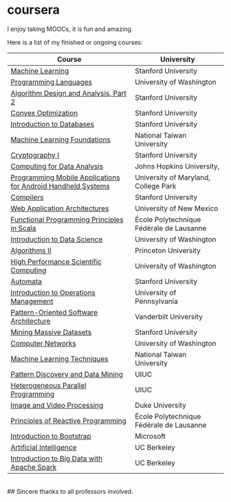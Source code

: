 # coursera

I enjoy taking MOOCs, it is fun and amazing.

Here is a list of my finished or ongoing courses:

| Course                                                                                                  | University                               |
|---------------------------------------------------------------------------------------------------------|------------------------------------------|
| [Machine Learning](https://www.coursera.org/course/ml)                                                  | Stanford University                      |
| [Programming Languages](https://www.coursera.org/course/proglang)                                       | University of Washington                 |
| [Algorithm Design and Analysis, Part 2](https://www.coursera.org/course/algo2)                          | Stanford University                      |
| [Convex Optimization](https://class.stanford.edu/courses/Engineering/CVX101/Winter2014/about)           | Stanford University                      |
| [Introduction to Databases](https://class.stanford.edu/courses/Home/Databases/Engineering/about)        | Stanford University                      |
| [Machine Learning Foundations](https://www.coursera.org/course/ntumlone)                                | National Taiwan University               |
| [Cryptography I](https://www.coursera.org/course/crypto)                                                | Stanford University                      |
| [Computing for Data Analysis](https://www.coursera.org/course/compdata)                                 | Johns Hopkins University,                |
| [Programming Mobile Applications for Android Handheld Systems](https://www.coursera.org/course/android) | University of Maryland, College Park     |
| [Compilers](https://www.coursera.org/course/compilers)                                                  | Stanford University                      |
| [Web Application Architectures](https://www.coursera.org/course/webapplications)                        | University of New Mexico                 |
| [Functional Programming Principles in Scala](https://www.coursera.org/course/progfun)                   | École Polytechnique Fédérale de Lausanne |
| [Introduction to Data Science](https://www.coursera.org/course/datasci)                                 | University of Washington                 |
| [Algorithms II](https://www.coursera.org/course/algs4partII)                                            | Princeton University                     |
| [High Performance Scientific Computing](https://www.coursera.org/course/scicomp)                        | University of Washington                 |
| [Automata](https://www.coursera.org/course/automata)                                                    | Stanford University                      |
| [Introduction to Operations Management](https://www.coursera.org/course/operations)                     | University of Pennsylvania               |
| [Pattern-Oriented Software Architecture](https://www.coursera.org/course/posa)                          | Vanderbilt University                    |
| [Mining Massive Datasets](https://www.coursera.org/course/mmds)                                         | Stanford University                      |
| [Computer Networks](https://www.coursera.org/course/comnetworks)                                        | University of Washington                 |
| [Machine Learning Techniques](https://www.coursera.org/course/ntumltwo)                                 | National Taiwan University               |
| [Pattern Discovery and Data Mining](https://www.coursera.org/course/patterndiscovery)                   | UIUC                                     |
| [Heterogeneous Parallel Programming](https://www.coursera.org/course/hetero)                            | UIUC                                     |
| [Image and Video Processing](https://www.coursera.org/course/images)                                    | Duke University                          |
| [Principles of Reactive Programming](https://www.coursera.org/course/reactive)                          | École Polytechnique Fédérale de Lausanne |
| [Introduction to Bootstrap](https://courses.edx.org/courses/course-v1:Microsoft+DEV203x+2015_T2/info)   | Microsoft                                |
| [Artificial Intelligence](https://courses.edx.org/courses/BerkeleyX/CS188x_1/1T2013/info)               | UC Berkeley                              |
| [Introduction to Big Data with Apache Spark](https://www.edx.org/course/introduction-big-data-apache-spark-uc-berkeleyx-cs100-1x) | UC Berkeley    |

<br>
## Sincere thanks to all professors involved.
